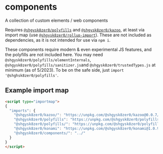 # components
A collection of custom elements / web components

Requires [`@shgysk8zer0/polyfills`](https://npmjs.org/package/@shgysk8zer0/polyfills)
and [`@shgysk8zer0/kazoo`](https://npmjs.org/package/@shgysk8zer0/kazoo), at least
via import map (use [`@shgysk8zer0/rollup-import`](https://npmjs.org/package/@shgysk8zer0/rollup-import)).
These are not included as dependencies, as it is not intended for use via `npm i`.

These components require modern & even experimental JS features, and the polyfills
are not included here. You may need `@shgysk8zer0/polyfills/elementInternals`,
`@shgysk8zer0/polyfills/sanitizer.js`and `@shgysk8zer0/trustedTypes.js`
at minimum (as of 5/2023). To be on the safe side, just `import '@shghsk8zer0/polyfills'`.

## Example import map

```html
<script type="importmap">
{
  "imports": {
    "@shgysk8zer0/kazoo/": "https://unpkg.com/@shgysk8zer0/kazoo@0.0.7/",
    "@shgysk8zer0/polyfills": "https://unpkg.com/@shgysk8zer0/polyfills@0.0.5/all.min.js",
    "@shgysk8zer0/polyfills/": "https://unpkg.com/@shgysk8zer0/polyfills@0.0.5/",
    "@shgysk8zer0/konami": "https://unpkg.com/@shgysk8zer0/konami@1.0.9/konami.js",
    "@shgysk8zer0/components/": "../"
  }
}
</script>
```
